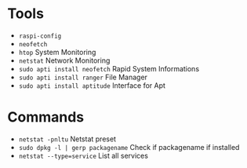 # Tools

- `raspi-config`
- `neofetch`
- `htop` System Monitoring
- `netstat` Network Monitoring
- `sudo apti install neofetch` Rapid System Informations
- `sudo apti install ranger` File Manager
- `sudo apti install aptitude` Interface for Apt

# Commands
- `netstat -pnltu` Netstat preset
- `sudo dpkg -l | gerp packagename` Check if packagename if installed
- `netstat --type=service` List all services